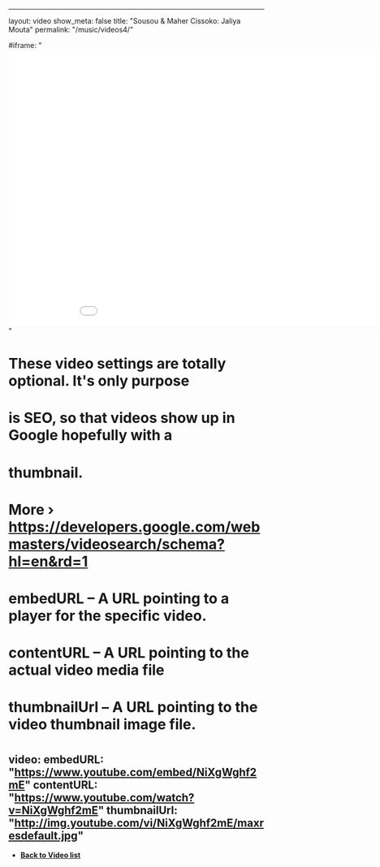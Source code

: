 ---
layout: video
show_meta: false
title: "Sousou & Maher Cissoko: Jaliya Mouta"
permalink: "/music/videos4/"

#iframe: "<iframe width='970' height='546' src='//www.youtube.com/embed/NiXgWghf2mE' frameborder='0' allowfullscreen></iframe>"
#
# These video settings are totally optional. It's only purpose
# is SEO, so that videos show up in Google hopefully with a 
# thumbnail.
# More › https://developers.google.com/webmasters/videosearch/schema?hl=en&rd=1
#
# embedURL – A URL pointing to a player for the specific video.
# contentURL – A URL pointing to the actual video media file
# thumbnailUrl – A URL pointing to the video thumbnail image file.
#
video:
    embedURL: "https://www.youtube.com/embed/NiXgWghf2mE"
    contentURL: "https://www.youtube.com/watch?v=NiXgWghf2mE"
    thumbnailUrl: "http://img.youtube.com/vi/NiXgWghf2mE/maxresdefault.jpg"
--
- **<a href="{{ site.url }}{{ site.baseurl }}/music/videos/"> Back to Video list</a>**
